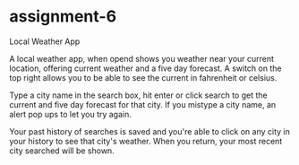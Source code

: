 # assignment-6
Local Weather App

A local weather app, when opend shows you weather near your current location, offering current weather and a five day forecast. A switch on the top right allows you to be able to see the current in fahrenheit or celsius.

Type a city name in the search box, hit enter or click search to get the current and five day forecast for that city. If you mistype a city name, an alert pop ups to let you try again.

Your past history of searches is saved and you're able to click on any city in your history to see that city's weather. When you return, your most recent city searched will be shown.

